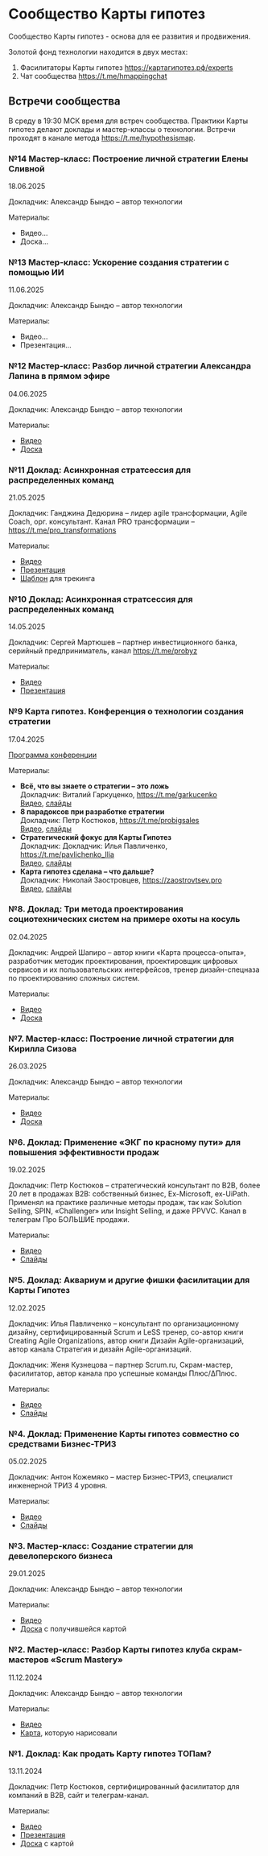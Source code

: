 # Сообщество Карты гипотез

Сообщество Карты гипотез - основа для ее развития и продвижения.

Золотой фонд технологии находится в двух местах:
1. Фасилитаторы Карты гипотез https://картагипотез.рф/experts
1. Чат сообщества https://t.me/hmappingchat

## Встречи сообщества
В среду в 19:30 МСК время для встреч сообщества. Практики Карты гипотез делают доклады и мастер-классы о технологии. Встречи проходят в канале метода https://t.me/hypothesismap.

### №14 Мастер-класс: Построение личной стратегии Елены Сливной
18.06.2025

Докладчик: Александр Бындю – автор технологии

Материалы:
* Видео...
* Доска...

### №13 Мастер-класс: Ускорение создания стратегии с помощью ИИ
11.06.2025

Докладчик: Александр Бындю – автор технологии

Материалы:
* Видео...
* Презентация...

### №12 Мастер-класс: Разбор личной стратегии Александра Лапина в прямом эфире
04.06.2025

Докладчик: Александр Бындю – автор технологии

Материалы:
* [Видео](https://rutube.ru/video/63272cb164814c4b12a13ad3566745ad/)
* [Доска](https://app.holst.so/share/b/6d05e48e-b7b1-4e17-90bb-2f03a0f9e43b)

### №11 Доклад: Асинхронная стратсессия для распределенных команд
21.05.2025

Докладчик: Ганджина Дедюрина – лидер agile трансформации, Agile Coach, орг. консультант. Канал PRO трансформации – https://t.me/pro_transformations

Материалы:
* [Видео](https://rutube.ru/video/333111ba03de67d6e86154f95214ad33/) 
* [Презентация](https://speakerdeck.com/ganjina/asinkhronnaia-stratsiessiia-dlia-raspriedieliennykh-komand) 
* [Шаблон](https://docs.google.com/spreadsheets/d/1O5gCFg3Ok9zL_AlBWit5rlqsS2Ch6QAs0MQ5lnDizW4/edit) для трекинга  

### №10 Доклад: Асинхронная стратсессия для распределенных команд
14.05.2025

Докладчик: Сергей Мартюшев – партнер инвестиционного банка, серийный предприниматель, канал https://t.me/probyz

Материалы:
* [Видео](https://rutube.ru/video/e2fdd0e9e74ad1e22dc3522a07dd1ea1/) 
* [Презентация](https://speakerdeck.com/martyushev/karta-ghipotiez-dlia-inviestitsii) 

### №9 Карта гипотез. Конференция о технологии создания стратегии
17.04.2025

[Программа конференции](https://byndyusoft-event.timepad.ru/event/3238739/) 

Материалы:
* **Всё, что вы знаете о стратегии – это ложь**<br/>
Докладчик: Виталий Гаркуценко, https://t.me/garkucenko<br/>
[Видео](https://rutube.ru/video/fdb6df496c50746b65089860a6904f43/), [слайды](https://speakerdeck.com/vitalii85/stratieghiia)
* **8 парадоксов при разработке стратегии**<br/>
Докладчик: Петр Костюков, https://t.me/probigsales<br/>
[Видео](https://rutube.ru/video/0dcdaff2af9aa0cb8eb2c9f4835eb9cf/), [слайды](https://speakerdeck.com/pkostyukov/8-paradoksov-pri-razrabotkie-stratieghii)
* **Стратегический фокус для Карты Гипотез**<br/>
Докладчик: Докладчик: Илья Павличенко, https://t.me/pavlichenko_Ilia<br/>
[Видео](https://rutube.ru/video/58a45db4cd45bd14a2a73036e0d56a16/), [слайды](https://speakerdeck.com/fancydev/stratieghichieskii-fokus-dlia-karty-gipotiez)
* **Карта гипотез сделана – что дальше?**<br/>
Докладчик: Николай Заостровцев, https://zaostrovtsev.pro<br/>
[Видео](https://rutube.ru/video/61e25eb7b53627c8a2ffd252e9b8d3f6/), [слайды](https://speakerdeck.com/nzaostrovtsev/stratieghiia-sdielana-dot-chto-dalshie-dot-dot-dot)

### №8. Доклад: Три метода проектирования социотехнических систем на примере охоты на косуль
02.04.2025

Докладчик: Андрей Шапиро – автор книги «Карта процесса-опыта», разработчик методик проектирования, проектировщик цифровых сервисов и их пользовательских интерфейсов, тренер дизайн-спецназа по проектированию сложных систем. 

Материалы:
* [Видео](https://rutube.ru/video/bf4f0e1803b45950b916dc85e287b720/)
* [Доска](https://app.holst.so/share/b/3c3a396f-f2cd-463f-b3fd-1a7a6bda2ea6)

### №7. Мастер-класс: Построение личной стратегии для Кирилла Сизова
26.03.2025

Докладчик: Александр Бындю – автор технологии

Материалы:
* [Видео](https://rutube.ru/video/39bb39ef19f013e7680b39c8ea1ec801/)
* [Доска](https://app.holst.so/share/b/81bdc17f-1ea0-40fd-8adc-da820350d131)

### №6. Доклад: Применение «ЭКГ по красному пути» для повышения эффективности продаж
19.02.2025

Докладчик: Петр Костюков – стратегический консультант по B2B, более 20 лет в продажах B2B: собственный бизнес, Ex-Microsoft, ex-UiPath. Применял на практике различные методы продаж, так как Solution Selling, SPIN, «Challenger» или Insight Selling, и даже PPVVC. Канал в телеграм Про БОЛЬШИЕ продажи.

Материалы:
* [Видео](https://rutube.ru/video/14bc831dd69fcd4173a8f40204018a50/)
* [Слайды](https://speakerdeck.com/alexanderbyndyu/primienieniie-ekg-po-krasnomu-puti-dlia-povyshieniia-effiektivnosti-prodazh)

### №5. Доклад: Аквариум и другие фишки фасилитации для Карты Гипотез
12.02.2025

Докладчик: Илья Павличенко – консультант по организационному дизайну, сертифицированный Scrum и LeSS тренер, со-автор книги Creating Agile Organizations, автор книги Дизайн Agile-организаций, автор канала Стратегия и дизайн Agile-организаций.

Докладчик: Женя Кузнецова – партнер Scrum.ru, Скрам-мастер, фасилитатор, автор канала про успешные команды Плюс/ΔПлюс.

Материалы:
* [Видео](https://rutube.ru/video/59ccce8a825b471952a5219d495ddb6a/)
* [Слайды](https://speakerdeck.com/alexanderbyndyu/akvarium-i-drughiie-fishki-fasilitatsii-karty-ghipotiez)

### №4. Доклад: Применение Карты гипотез совместно со средствами Бизнес-ТРИЗ
05.02.2025

Докладчик: Антон Кожемяко – мастер Бизнес-ТРИЗ, специалист инженерной ТРИЗ 4 уровня.

Материалы:
* [Видео](https://rutube.ru/video/ed392837173c92048995ac882656b948/)
* [Слайды](https://speakerdeck.com/alexanderbyndyu/primienieniie-karty-ghipotiez-sovmiestno-so-sriedstvami-biznies-triz)

### №3. Мастер-класс: Создание стратегии для девелоперского бизнеса
29.01.2025

Докладчик: Александр Бындю – автор технологии

Материалы:
* [Видео](https://rutube.ru/video/3e31730c614e866133c63da74761c86a/)
* [Доска](https://app.holst.so/share/b/8cdebcd7-a3da-4875-861a-e6fb6f4fd9ef) с получившейся картой 

### №2. Мастер-класс: Разбор Карты гипотез клуба скрам-мастеров «Scrum Mastery»
11.12.2024

Докладчик: Александр Бындю – автор технологии

Материалы:
* [Видео](https://rutube.ru/video/fa9c7233e6dc3e46b0ac79eed47e844f/)
* [Карта](https://app.holst.so/share/b/3a9cbc04-3db8-463d-91e9-b3a4f44c5b25), которую нарисовали 

### №1. Доклад: Как продать Карту гипотез ТОПам?
13.11.2024

Докладчик: Петр Костюков, сертифицированный фасилитатор для компаний в B2B, сайт и телеграм-канал.

Материалы:
* [Видео](https://rutube.ru/video/040a31d7e3cc849bcb042fdf2c927e65/)
* [Презентация](https://speakerdeck.com/pkostyukov/kak-prodat-kartu-gipotiez-topam)
* [Доска](https://app.holst.so/board/ea8d8ca1-8268-4f17-8aa0-b1685cd8e89e) с картой

